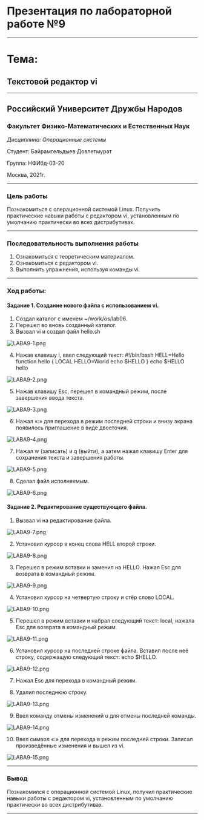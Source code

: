 # Презентация по лабораторной работе №9

----

# Тема:
## Текстовой редактор vi

----

## Российский Университет Дружбы Народов

### Факультет Физико-Математических и Естественных Наук

*Дисциплина: Операционные системы*

Студент: Байрамгельдыев Довлетмурат

Группа: НФИбд-03-20

Москва, 2021г.

----

### Цель работы

Познакомиться с операционной системой Linux. Получить практические навыки работы с редактором vi, установленным по умолчанию практически во всех дистрибутивах.

----

### Последовательность выполнения работы
1. Ознакомиться с теоретическим материалом.
2. Ознакомиться с редактором vi.
3. Выполнить упражнения, используя команды vi.

----

### Ход работы:

#### Задание 1. Создание нового файла с использованием vi.

1. Создал каталог с именем ~/work/os/lab06.
2. Перешел во вновь созданный каталог.
3. Вызвал vi и создал файл hello.sh

![LABA9-1.png](https://ic.wampi.ru/2021/05/20/LABA9-1.png)

4. Нажав клавишу i, ввел следующий текст:
#!/bin/bash
HELL=Hello
function hello {
LOCAL HELLO=World
echo $HELLO
}
echo $HELLO
hello

![LABA9-2.png](https://ic.wampi.ru/2021/05/20/LABA9-2.png)

5. Нажав клавишу Esc, перешел в командный режим, после завершения ввода текста.

![LABA9-3.png](https://ic.wampi.ru/2021/05/20/LABA9-3.png)

6. Нажал «:» для перехода в режим последней строки и внизу экрана появилось приглашение в виде двоеточия.

![LABA9-4.png](https://ic.wampi.ru/2021/05/20/LABA9-4.png)

7. Нажал w (записать) и q (выйти), а затем нажал клавишу Enter для сохранения текста и завершения работы.

![LABA9-5.png](https://ic.wampi.ru/2021/05/20/LABA9-5.png)

8. Сделал файл исполняемым. 

![LABA9-6.png](https://ic.wampi.ru/2021/05/20/LABA9-6.png)

#### Задание 2. Редактирование существующего файла.

1. Вызвал vi на редактирование файла.

![LABA9-7.png](https://ic.wampi.ru/2021/05/20/LABA9-7.png)

2. Установил курсор в конец слова HELL второй строки.

![LABA9-8.png](https://ic.wampi.ru/2021/05/20/LABA9-8.png)

3. Перешел в режим вставки и заменил на HELLO. Нажал Esc для возврата в командный режим.

![LABA9-9.png](https://ic.wampi.ru/2021/05/20/LABA9-9.png)

4. Установил курсор на четвертую строку и стёр слово LOCAL.

![LABA9-10.png](https://ic.wampi.ru/2021/05/20/LABA9-10.png)

5. Перешел в режим вставки и набрал следующий текст: local, нажала Esc для возврата в командный режим.

![LABA9-11.png](https://ic.wampi.ru/2021/05/20/LABA9-11.png)

6. Установил курсор на последней строке файла. Вставил после неё строку, содержащую следующий текст: echo $HELLO.

![LABA9-12.png](https://ic.wampi.ru/2021/05/20/LABA9-12.png)

7. Нажал Esc для перехода в командный режим.

8. Удалил последнюю строку.

![LABA9-13.png](https://ic.wampi.ru/2021/05/20/LABA9-13.png)

9. Ввел команду отмены изменений u для отмены последней команды.

![LABA9-14.png](https://ic.wampi.ru/2021/05/20/LABA9-14.png)

10. Ввел символ «:» для перехода в режим последней строки. Записал произведённые изменения и вышел из vi. 

![LABA9-15.png](https://ic.wampi.ru/2021/05/20/LABA9-15.png)

----

### Вывод

Познакомился с операционной системой Linux, получил практические навыки работы с редактором vi, установленным по умолчанию практически во всех дистрибутивах.

----

